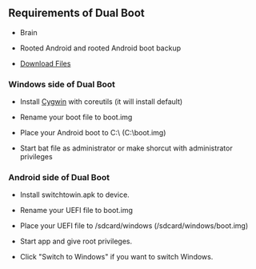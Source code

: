 ## Requirements of Dual Boot

- Brain

- Rooted Android and rooted Android boot backup

- [Download Files](https://github.com/erdilS/Port-Windows-11-Xiaomi-Pad-5/releases/tag/dualboot) 

### Windows side of Dual Boot

- Install [Cygwin](https://www.cygwin.com/setup-x86_64.exe) with coreutils (it will install default)

- Rename your boot file to boot.img

- Place your Android boot to C:\ (C:\boot.img)

- Start bat file as administrator or make shorcut with administrator privileges

### Android side of Dual Boot

- Install switchtowin.apk to device.

- Rename your UEFI file to boot.img

- Place your UEFI file to /sdcard/windows (/sdcard/windows/boot.img)

- Start app and give root privileges.

- Click "Switch to Windows" if you want to switch Windows.

